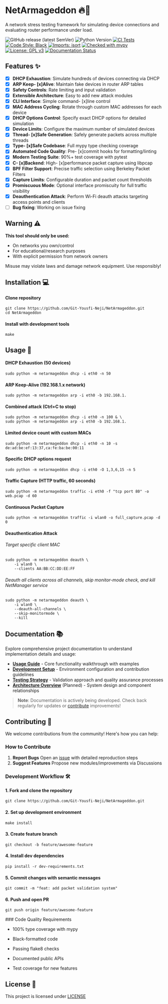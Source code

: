 # NetArmageddon 🔥📡

A network stress testing framework for simulating device connections and evaluating router performance under load.

![GitHub release (latest SemVer)](https://img.shields.io/github/v/release/Git-Yousfi-Neji/NetArmageddon)
![Python Version](https://img.shields.io/badge/python-3.10%2B-blue)
[![CI Tests](https://img.shields.io/github/actions/workflow/status/Git-Yousfi-Neji/NetArmageddon/tests.yml?branch=master)](https://github.com/Git-Yousfi-Neji/NetArmageddon/actions)
[![Code Style: Black](https://img.shields.io/badge/code%20style-black-000000.svg)](https://github.com/psf/black)
[![Imports: isort](https://img.shields.io/badge/%20imports-isort-%231674b1?style=flat&labelColor=ef8336)](https://pycqa.github.io/isort/)
[![Checked with mypy](https://img.shields.io/badge/mypy-checked-blue)](http://mypy-lang.org/)
[![License: GPL v3](https://img.shields.io/badge/License-GPLv3-blue.svg)](https://www.gnu.org/licenses/gpl-3.0)
[![Documentation Status](https://img.shields.io/badge/docs-mkdocs%20material-blue)](https://git-yousfi-neji.github.io/NetArmageddon/)

## Features ✨

- [x] **DHCP Exhaustion**: Simulate hundreds of devices connecting via DHCP
- [x] **ARP Keep- [x]Alive**: Maintain fake devices in router ARP tables
- [x] **Safety Controls**: Rate limiting and input validation
- [x] **Extensible Architecture**: Easy to add new attack modules
- [x] **CLI Interface**: Simple command- [x]line control
- [x] **MAC Address Cycling**: Rotate through custom MAC addresses for each device
- [x] **DHCP Options Control**: Specify exact DHCP options for detailed simulation
- [x] **Device Limits**: Configure the maximum number of simulated devices
- [x] **Thread- [x]Safe Generation**: Safely generate packets across multiple threads
- [x] **Type- [x]Safe Codebase**: Full mypy type checking coverage
- [x] **Automated Code Quality**: Pre- [x]commit hooks for formatting/linting
- [x] **Modern Testing Suite**: 90%+ test coverage with pytest
- [x] **C- [x]Backend**: High- [x]performance packet capture using libpcap
- [x] **BPF Filter Support**: Precise traffic selection using Berkeley Packet Filters
- [x] **Capture Limits**: Configurable duration and packet count thresholds
- [x] **Promiscuous Mode**: Optional interface promiscuity for full traffic visibility
- [x] **Deauthentication Attack**: Perform Wi-Fi deauth attacks targeting access points and clients
- [ ] **Bug fixing**: Working on issue fixing

## Warning ⚠️

**This tool should only be used:**
- On networks you own/control
- For educational/research purposes
- With explicit permission from network owners

Misuse may violate laws and damage network equipment. Use responsibly!

## Installation 💻

#### Clone repository
```
git clone https://github.com/Git-Yousfi-Neji/NetArmageddon.git
cd NetArmageddon
```

#### Install with development tools
```
make
```

## Usage 🚀

#### DHCP Exhaustion (50 devices)
```
sudo python -m netarmageddon dhcp -i eth0 -n 50
```

#### ARP Keep-Alive (192.168.1.x network)
```
sudo python -m netarmageddon arp -i eth0 -b 192.168.1.
```

#### Combined attack (Ctrl+C to stop)
```
sudo python -m netarmageddon dhcp -i eth0 -n 100 & \
sudo python -m netarmageddon arp -i eth0 -b 192.168.1.
```

#### Limited device count with custom MACs
```
sudo python -m netarmageddon dhcp -i eth0 -n 10 -s de:ad:be:ef:13:37,ca:fe:ba:be:00:11
```

#### Specific DHCP options request
```
sudo python -m netarmageddon dhcp -i eth0 -O 1,3,6,15 -n 5
```

#### Traffic Capture (HTTP traffic, 60 seconds)
```
sudo python -m netarmageddon traffic -i eth0 -f "tcp port 80" -o web.pcap -d 60
```
#### Continuous Packet Capture
```
sudo python -m netarmageddon traffic -i wlan0 -o full_capture.pcap -d 0
```
#### Deauthentication Attack
###### Target specific client MAC
```
sudo python -m netarmageddon deauth \
    -i wlan0 \
    --clients AA:BB:CC:DD:EE:FF
```
###### Deauth all clients across all channels, skip monitor-mode check, and kill NetManager service
```
sudo python -m netarmageddon deauth \
    -i wlan0 \
    --deauth-all-channels \
    --skip-monitormode \
    --kill
```
## Documentation 📚

Explore comprehensive project documentation to understand implementation details and usage:

- **[Usage Guide](docs/usage.md)** - Core functionality walkthrough with examples
- **[Development Setup](docs/development.md)** - Environment configuration and contribution guidelines
- **[Testing Strategy](docs/testing.md)** - Validation approach and quality assurance processes
- **[Architecture Overview](docs/architecture.md)** (Planned) - System design and component relationships

> **Note**: Documentation is actively being developed. Check back regularly for updates or [contribute](CONTRIBUTING.md) improvements!

## Contributing 🤝

We welcome contributions from the community! Here's how you can help:

### How to Contribute
1. **Report Bugs**
   Open an [issue](https://github.com/Git-Yousfi-Neji/NetArmageddon/issues) with detailed reproduction steps
2. **Suggest Features**
   Propose new modules/improvements via Discussions

### Development Workflow 🛠️

#### 1. Fork and clone the repository
```
git clone https://github.com/Git-Yousfi-Neji/NetArmageddon.git
```
#### 2. Set up development environment
```
make install
```
#### 3. Create feature branch
```
git checkout -b feature/awesome-feature
```
#### 4. Install dev dependencies
```
pip install -r dev-requirements.txt
```
#### 5. Commit changes with semantic messages
```
git commit -m "feat: add packet validation system"
```
#### 6. Push and open PR
```
git push origin feature/awesome-feature
```
### Code Quality Requirements
- 100% type coverage with mypy

- Black-formatted code

- Passing flake8 checks

- Documented public APIs

- Test coverage for new features

## License 📜
This project is licensed under [LICENSE](LICENSE)
